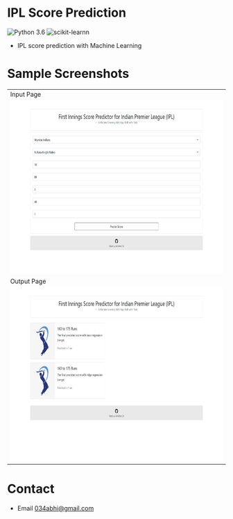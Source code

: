 # IPL Score Prediction
![Python 3.6](https://img.shields.io/badge/Python-3.6-brightgreen.svg) ![scikit-learnn](https://img.shields.io/badge/Library-Scikit_Learn-orange.svg)
* IPL score prediction with Machine Learning
# Sample Screenshots
<table>
  <tr>
    <td>Input Page</td>
  </tr>
 <tr>
 <td><img src = "sample-images/input.png" height="400"></td>
 </tr>
  <tr>
    <td>Output Page</td>
  </tr>
 <tr>
 <td><img src = "sample-images/output.png" height="400"></td>
 </tr>
</table>

# Contact
* Email
034abhi@gmail.com

